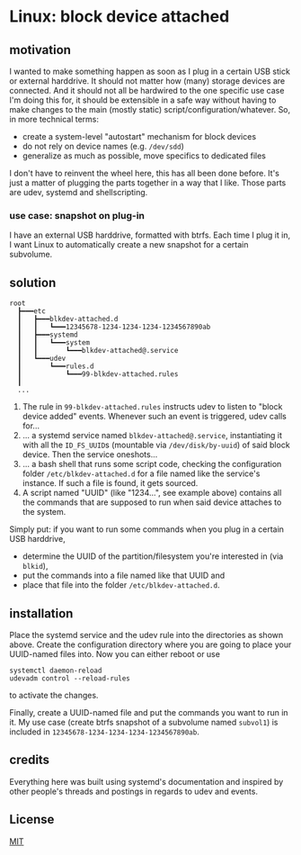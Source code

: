 # Linux: block device attached
## motivation
I wanted to make something happen as soon as I plug in a certain USB stick or external harddrive. It should not matter how (many) storage devices are connected. And it should not all be hardwired to the one specific use case I'm doing this for, it should be extensible in a safe way without having to make changes to the main (mostly static) script/configuration/whatever. So, in more technical terms:

- create a system-level "autostart" mechanism for block devices
- do not rely on device names (e.g. `/dev/sdd`)
- generalize as much as possible, move specifics to dedicated files

I don't have to reinvent the wheel here, this has all been done before. It's just a matter of plugging the parts together in a way that I like. Those parts are udev, systemd and shellscripting.

### use case: snapshot on plug-in
I have an external USB harddrive, formatted with btrfs. Each time I plug it in, I want Linux to automatically create a new snapshot for a certain subvolume.

## solution
```
root
  ┣━━━etc
  ┃   ┣━━━blkdev-attached.d
  ┃   ┃   ┗━━━12345678-1234-1234-1234-1234567890ab
  ┃   ┣━━━systemd
  ┃   ┃   ┗━━━system 
  ┃   ┃       ┗━━━blkdev-attached@.service
  ┃   ┗━━━udev
  ┃       ┗━━━rules.d
  ┃           ┗━━━99-blkdev-attached.rules
  ┃
  ...
```

1. The rule in `99-blkdev-attached.rules` instructs udev to listen to "block device added" events. Whenever such an event is triggered, udev calls for...
2. ... a systemd service named `blkdev-attached@.service`, instantiating it with all the `ID_FS_UUID`s (mountable via `/dev/disk/by-uuid`) of said block device. Then the service oneshots...
3. ... a bash shell that runs some script code, checking the configuration folder `/etc/blkdev-attached.d` for a file named like the service's instance. If such a file is found, it gets sourced.
4. A script named "UUID" (like "1234...", see example above) contains all the commands that are supposed to run when said device attaches to the system.

Simply put: if you want to run some commands when you plug in a certain USB harddrive,
- determine the UUID of the partition/filesystem you're interested in (via `blkid`),
- put the commands into a file named like that UUID and
- place that file into the folder  `/etc/blkdev-attached.d`.

## installation
Place the systemd service and the udev rule into the directories as shown above. Create the configuration directory where you are going to place your UUID-named files into. Now you can either reboot or use 
```
systemctl daemon-reload
udevadm control --reload-rules
```
to activate the changes. 

Finally, create a UUID-named file and put the commands you want to run in it. My use case (create btrfs snapshot of a subvolume named `subvol1`) is included in `12345678-1234-1234-1234-1234567890ab`.

## credits
Everything here was built using systemd's documentation and inspired by other people's threads and postings in regards to udev and events.

## License
[MIT](LICENSE)
